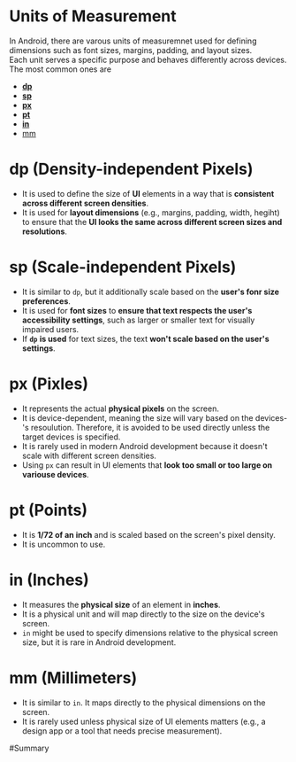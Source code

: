 # Units of Measurement
In Android, there are varous units of measuremnet used for defining dimensions such as font sizes, margins, padding, and layout sizes.  
  Each unit serves a specific purpose and behaves differently across devices.   
  The most common ones are 
  - **[dp](#dp)**
  - **[sp](#sp)**
  - **[px](#px)**
  - **[pt](#pt)**
  - **[in](#in)**
  - [mm](#mm(Millimeters))

# dp (Density-independent Pixels)
- It is used to define the size of **UI** elements in a way that is **consistent across different screen densities**.  
- It is used for **layout dimensions** (e.g., margins, padding, width, hegiht) to ensure that the **UI looks the same across different screen sizes and resolutions**.

# sp (Scale-independent Pixels)
- It is similar to `dp`, but it additionally scale based on the **user's fonr size preferences**.
- It is used for **font sizes** to **ensure that text respects the user's accessibility settings**, such as larger or smaller text for visually impaired users.
- If **`dp`** **is used** for text sizes, the text **won't scale based on the user's settings**.

# px (Pixles)
- It represents the actual **physical pixels** on the screen.
- It is device-dependent, meaning the size will vary based on the devices-'s resoulution. Therefore, it is avoided to be used directly unless the target devices is specified.
- It is rarely used in modern Android development because it doesn't scale with different screen densities.
- Using `px` can result in UI elements that **look too small or too large on variouse devices**.
  
# pt (Points)
- It is **1/72 of an inch** and is scaled based on the screen's pixel density.
- It is uncommon to use.

# in (Inches)
- It measures the **physical size** of an element in **inches**.
- It is a physical unit and will map directly to the size on the device's screen.
- `in` might be used to specify dimensions relative to the physical screen size, but it is rare in Android development.

# mm (Millimeters)
- It is similar to `in`. It maps directly to the physical dimensions on the screen.
- It is rarely used unless physical size of UI elements matters (e.g., a design app or a tool that needs precise measurement).

#Summary
